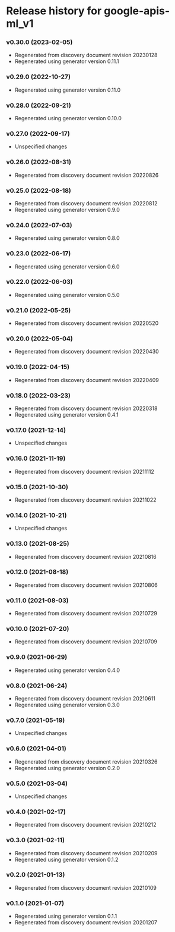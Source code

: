 # Release history for google-apis-ml_v1

### v0.30.0 (2023-02-05)

* Regenerated from discovery document revision 20230128
* Regenerated using generator version 0.11.1

### v0.29.0 (2022-10-27)

* Regenerated using generator version 0.11.0

### v0.28.0 (2022-09-21)

* Regenerated using generator version 0.10.0

### v0.27.0 (2022-09-17)

* Unspecified changes

### v0.26.0 (2022-08-31)

* Regenerated from discovery document revision 20220826

### v0.25.0 (2022-08-18)

* Regenerated from discovery document revision 20220812
* Regenerated using generator version 0.9.0

### v0.24.0 (2022-07-03)

* Regenerated using generator version 0.8.0

### v0.23.0 (2022-06-17)

* Regenerated using generator version 0.6.0

### v0.22.0 (2022-06-03)

* Regenerated using generator version 0.5.0

### v0.21.0 (2022-05-25)

* Regenerated from discovery document revision 20220520

### v0.20.0 (2022-05-04)

* Regenerated from discovery document revision 20220430

### v0.19.0 (2022-04-15)

* Regenerated from discovery document revision 20220409

### v0.18.0 (2022-03-23)

* Regenerated from discovery document revision 20220318
* Regenerated using generator version 0.4.1

### v0.17.0 (2021-12-14)

* Unspecified changes

### v0.16.0 (2021-11-19)

* Regenerated from discovery document revision 20211112

### v0.15.0 (2021-10-30)

* Regenerated from discovery document revision 20211022

### v0.14.0 (2021-10-21)

* Unspecified changes

### v0.13.0 (2021-08-25)

* Regenerated from discovery document revision 20210816

### v0.12.0 (2021-08-18)

* Regenerated from discovery document revision 20210806

### v0.11.0 (2021-08-03)

* Regenerated from discovery document revision 20210729

### v0.10.0 (2021-07-20)

* Regenerated from discovery document revision 20210709

### v0.9.0 (2021-06-29)

* Regenerated using generator version 0.4.0

### v0.8.0 (2021-06-24)

* Regenerated from discovery document revision 20210611
* Regenerated using generator version 0.3.0

### v0.7.0 (2021-05-19)

* Unspecified changes

### v0.6.0 (2021-04-01)

* Regenerated from discovery document revision 20210326
* Regenerated using generator version 0.2.0

### v0.5.0 (2021-03-04)

* Unspecified changes

### v0.4.0 (2021-02-17)

* Regenerated from discovery document revision 20210212

### v0.3.0 (2021-02-11)

* Regenerated from discovery document revision 20210209
* Regenerated using generator version 0.1.2

### v0.2.0 (2021-01-13)

* Regenerated from discovery document revision 20210109

### v0.1.0 (2021-01-07)

* Regenerated using generator version 0.1.1
* Regenerated from discovery document revision 20201207

